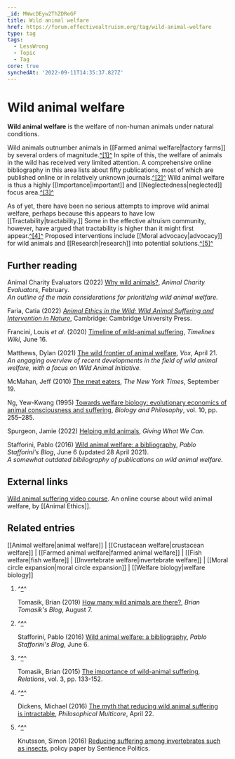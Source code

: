 ```yaml
---
_id: MWwcDEyw2ThZDReGF
title: Wild animal welfare
href: https://forum.effectivealtruism.org/tag/wild-animal-welfare
type: tag
tags:
  - LessWrong
  - Topic
  - Tag
core: true
synchedAt: '2022-09-11T14:35:37.827Z'
---
```

# Wild animal welfare

**Wild animal welfare** is the welfare of non-human animals under natural conditions.

Wild animals outnumber animals in [[Farmed animal welfare|factory farms]] by several orders of magnitude.[^\[1\]^](https://forum.effectivealtruism.org/topics/wild-animal-welfare#fn1q6akonc3jp) In spite of this, the welfare of animals in the wild has received very limited attention. A comprehensive online bibliography in this area lists about fifty publications, most of which are published online or in relatively unknown journals.[^\[2\]^](https://forum.effectivealtruism.org/topics/wild-animal-welfare#fncihea1eezql) Wild animal welfare is thus a highly [[Importance|important]] and [[Neglectedness|neglected]] focus area.[^\[3\]^](https://forum.effectivealtruism.org/topics/wild-animal-welfare#fnq7q5043tg1f)

As of yet, there have been no serious attempts to improve wild animal welfare, perhaps because this appears to have low [[Tractability|tractability.]] Some in the effective altruism community, however, have argued that tractability is higher than it might first appear.[^\[4\]^](https://forum.effectivealtruism.org/topics/wild-animal-welfare#fnkxmyct37co) Proposed interventions include [[Moral advocacy|advocacy]] for wild animals and [[Research|research]] into potential solutions.[^\[5\]^](https://forum.effectivealtruism.org/topics/wild-animal-welfare#fnovlglai0qu)

Further reading
---------------

Animal Charity Evaluators (2022) [Why wild animals?](https://animalcharityevaluators.org/donation-advice/why-wild-animals/), *Animal Charity Evaluators*, February.  
*An outline of the main considerations for prioritizing wild animal welfare.*

Faria, Catia (2022) [*Animal Ethics in the Wild: Wild Animal Suffering and Intervention in Nature*](https://en.wikipedia.org/wiki/Special:BookSources/978-1-00-910063-2), Cambridge: Cambridge University Press.

Francini, Louis *et al.* (2020) [Timeline of wild-animal suffering](https://timelines.issarice.com/wiki/Timeline_of_wild-animal_suffering), *Timelines Wiki*, June 16.

Matthews, Dylan (2021) [The wild frontier of animal welfare](https://www.vox.com/the-highlight/22325435/animal-welfare-wild-animals-movement), *Vox*, April 21.  
*An engaging overview of recent developments in the field of wild animal welfare, with a focus on Wild Animal Initiative.*

McMahan, Jeff (2010) [The meat eaters](http://opinionator.blogs.nytimes.com/2010/09/19/the-meat-eaters/), *The New York Times*, September 19.

Ng, Yew-Kwang (1995) [Towards welfare biology: evolutionary economics of animal consciousness and suffering](http://www.stafforini.com/txt/Ng%20-%20Towards%20welfare%20biology.pdf), *Biology and Philosophy*, vol. 10, pp. 255–285.

Spurgeon, Jamie (2022) [Helping wild animals](https://www.givingwhatwecan.org/cause-areas/animal-welfare/wild-animals/), *Giving What We Can*.

Stafforini, Pablo (2016) [Wild animal welfare: a bibliography](http://www.stafforini.com/blog/wild-animal-suffering-a-bibliography/), *Pablo Stafforini's Blog*, June 6 (updated 28 April 2021).  
*A somewhat outdated bibliography of publications on wild animal welfare.*

External links
--------------

[Wild animal suffering video course](https://www.animal-ethics.org/wild-animal-suffering-video-course/). An online course about wild animal welfare, by [[Animal Ethics]].

Related entries
---------------

[[Animal welfare|animal welfare]] | [[Crustacean welfare|crustacean welfare]] | [[Farmed animal welfare|farmed animal welfare]] | [[Fish welfare|fish welfare]] | [[Invertebrate welfare|invertebrate welfare]] | [[Moral circle expansion|moral circle expansion]] | [[Welfare biology|welfare biology]]

1.  ^**[^](#fnref1q6akonc3jp)**^
    
    Tomasik, Brian (2019) [How many wild animals are there?](http://reducing-suffering.org/how-many-wild-animals-are-there/), *Brian Tomasik's Blog*, August 7.
    
2.  ^**[^](#fnrefcihea1eezql)**^
    
    Stafforini, Pablo (2016) [Wild animal welfare: a bibliography](http://www.stafforini.com/blog/wild-animal-suffering-a-bibliography/), *Pablo Stafforini's Blog*, June 6.
    
3.  ^**[^](#fnrefq7q5043tg1f)**^
    
    Tomasik, Brian (2015) [The importance of wild-animal suffering](https://foundational-research.org/the-importance-of-wild-animal-suffering/), *Relations*, vol. 3, pp. 133-152.
    
4.  ^**[^](#fnrefkxmyct37co)**^
    
    Dickens, Michael (2016) [The myth that reducing wild animal suffering is intractable](http://mdickens.me/2016/04/22/the_myth_that_reducing_wild_animal_suffering_is_intractable/), *Philosophical Multicore*, April 22.
    
5.  ^**[^](#fnrefovlglai0qu)**^
    
    Knutsson, Simon (2016) [Reducing suffering among invertebrates such as insects](https://ea-foundation.org/files/reducing-suffering-invertebrates.pdf), policy paper by Sentience Politics.